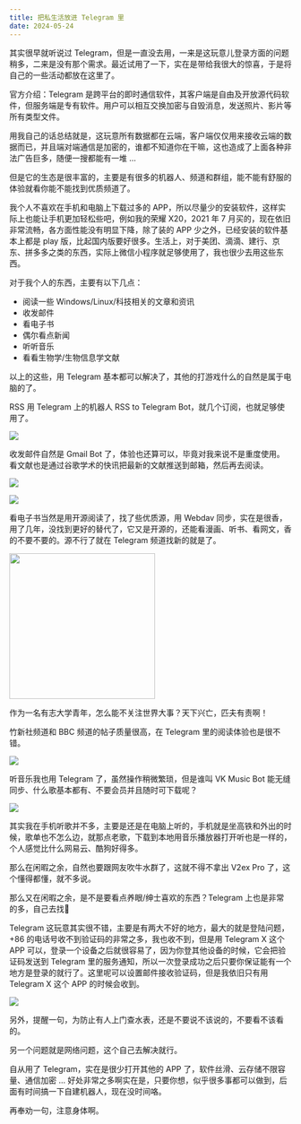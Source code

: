```yaml
---
title: 把私生活放进 Telegram 里
date: 2024-05-24
---
```


其实很早就听说过 Telegram，但是一直没去用，一来是这玩意儿登录方面的问题稍多，二来是没有那个需求。最近试用了一下，实在是带给我很大的惊喜，于是将自己的一些活动都放在这里了。

<!--more-->

官方介绍：Telegram 是跨平台的即时通信软件，其客户端是自由及开放源代码软件，但服务端是专有软件。用户可以相互交换加密与自毁消息，发送照片、影片等所有类型文件。

用我自己的话总结就是，这玩意所有数据都在云端，客户端仅仅用来接收云端的数据而已，并且端对端通信是加密的，谁都不知道你在干嘛，这也造成了上面各种非法广告巨多，随便一搜都能有一堆 ...

但是它的生态是很丰富的，主要是有很多的机器人、频道和群组，能不能有舒服的体验就看你能不能找到优质频道了。

我个人不喜欢在手机和电脑上下载过多的 APP，所以尽量少的安装软件，这样实际上也能让手机更加轻松些吧，例如我的荣耀 X20，2021 年 7 月买的，现在依旧非常流畅，各方面性能没有明显下降，除了装的 APP 少之外，已经安装的软件基本上都是 play 版，比起国内版要好很多。生活上，对于美团、滴滴、建行、京东、拼多多之类的东西，实际上微信小程序就足够使用了，我也很少去用这些东西。

对于我个人的东西，主要有以下几点：

- 阅读一些 Windows/Linux/科技相关的文章和资讯
- 收发邮件
- 看电子书
- 偶尔看点新闻
- 听听音乐
- 看看生物学/生物信息学文献

以上的这些，用 Telegram 基本都可以解决了，其他的打游戏什么的自然是属于电脑的了。

RSS 用 Telegram 上的机器人 RSS to Telegram Bot，就几个订阅，也就足够使用了。

![](/i/20240524190173.jpg)

收发邮件自然是 Gmail Bot 了，体验也还算可以，毕竟对我来说不是重度使用。看文献也是通过谷歌学术的快讯把最新的文献推送到邮箱，然后再去阅读。

![](/i/20240524192135.jpg)

![](/i/20240524190292.jpg)

看电子书当然是用开源阅读了，找了些优质源，用 Webdav 同步，实在是很香，用了几年，没找到更好的替代了，它又是开源的，还能看漫画、听书、看网文，香的不要不要的。源不行了就在 Telegram 频道找新的就是了。

<img src="/i/20240524190409.jpg" alt="" width="260" align=center>

作为一名有志大学青年，怎么能不关注世界大事？天下兴亡，匹夫有责啊！

竹新社频道和 BBC 频道的帖子质量很高，在 Telegram 里的阅读体验也是很不错。

![](/i/20240524190744.jpg)

听音乐我也用 Telegram 了，虽然操作稍微繁琐，但是谁叫 VK Music Bot 能无缝同步、什么歌基本都有、不要会员并且随时可下载呢？

![](/i/20240524190816.jpg)

其实我在手机听歌并不多，主要是还是在电脑上听的，手机就是坐高铁和外出的时候，歌单也不怎么边，就那点老歌，下载到本地用音乐播放器打开听也是一样的，个人感觉比什么网易云、酷狗好得多。

那么在闲暇之余，自然也要跟网友吹牛水群了，这就不得不拿出 V2ex Pro 了，这个懂得都懂，就不多说。

那么又在闲暇之余，是不是要看点养眼/绅士喜欢的东西？Telegram 上也是非常的多，自己去找🤞

Telegram 这玩意其实很不错，主要是有两大不好的地方，最大的就是登陆问题，+86 的电话号收不到验证码的非常之多，我也收不到，但是用 Telegram X 这个 APP 可以，登录一个设备之后就很容易了，因为你登其他设备的时候，它会把验证码发送到 Telegram 里的服务通知，所以一次登录成功之后只要你保证能有一个地方是登录的就行了。这里呢可以设置邮件接收验证码，但是我依旧只有用 Telegram X 这个 APP 的时候会收到。

![](/i/20240524191461.jpg)

另外，提醒一句，为防止有人上门查水表，还是不要说不该说的，不要看不该看的。

另一个问题就是网络问题，这个自己去解决就行。

自从用了 Telegram，实在是很少打开其他的 APP 了，软件丝滑、云存储不限容量、通信加密 ... 好处非常之多啊实在是，只要你想，似乎很多事都可以做到，后面有时间搞一下自建机器人，现在没时间咯。

再奉劝一句，注意身体啊。
